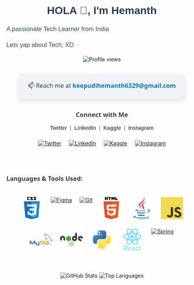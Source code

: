 <h1 align="center" style="color: #2c3e50; font-family: 'Arial', sans-serif; font-weight: 700;">HOLA 👋, I'm Hemanth</h1>
<h3 align="left" style="color: #34495e; font-family: 'Arial', sans-serif; font-weight: 400;">A passionate Tech Learner from India</h3>
<h3 align="left" style="color: #34495e; font-family: 'Arial', sans-serif; font-weight: 400;">Lets yap about Tech; XD</h3>

<div align="center" style="margin: 20px 0;">
  <img src="https://komarev.com/ghpvc/?username=keepudihemanth&label=Profile%20views&color=0e75b6&style=flat" alt="Profile views" style="transition: transform 0.3s ease;" onmouseover="this.style.transform='scale(1.1)'" onmouseout="this.style.transform='scale(1)'"/>
</div>
<div style="display: flex; justify-content: center; gap: 20px; flex-wrap: wrap; margin: 30px 0;">
  
  <div style="background: #f1f2f6; padding: 20px 25px; border-radius: 12px; box-shadow: 0 6px 12px rgba(0,0,0,0.1); transition: transform 0.3s ease;" onmouseover="this.style.transform='scale(1.05)'" onmouseout="this.style.transform='scale(1)'">
    <p style="margin: 0; color: #2c3e50; font-size: 16px; font-family: 'Segoe UI', Tahoma, Geneva, Verdana, sans-serif;">
      📫 Reach me at 
      <a href="mailto:keepudihemanth6329@gmail.com" style="color: #0e75b6; text-decoration: none; font-weight: 600;">
        keepudihemanth6329@gmail.com</a></p>
  </div>
</div>



<h3 align="center" style="color: #2c3e50; font-family: 'Segoe UI', Tahoma, Geneva, Verdana, sans-serif; margin-top: 30px;">
   Connect with Me
</h3>
<p align="center" style="margin-top: 10px; font-family: Arial, sans-serif; color: #555;">
  <strong>Twitter</strong> &nbsp;|&nbsp;
  <strong>LinkedIn</strong> &nbsp;|&nbsp;
  <strong>Kaggle</strong> &nbsp;|&nbsp;
  <strong>Instagram</strong>
</p>

<div align="center" style="display: flex; flex-wrap: wrap; justify-content: center; gap: 20px; padding: 10px;">
  <a href="https://twitter.com/keepudi_hemanth" target="_blank" style="transition: transform 0.3s ease;">
    <img src="https://raw.githubusercontent.com/rahuldkjain/github-profile-readme-generator/master/src/images/icons/Social/twitter.svg" alt="Twitter" width="45" height="45" style="transition: transform 0.3s ease;" onmouseover="this.style.transform='scale(1.3)'" onmouseout="this.style.transform='scale(1)'"/>
  </a>
  <a href="https://linkedin.com/in/keepudi-hemanth" target="_blank" style="transition: transform 0.3s ease;">
    <img src="https://raw.githubusercontent.com/rahuldkjain/github-profile-readme-generator/master/src/images/icons/Social/linked-in-alt.svg" alt="LinkedIn" width="45" height="45" style="transition: transform 0.3s ease;" onmouseover="this.style.transform='scale(1.3)'" onmouseout="this.style.transform='scale(1)'"/>
  </a>
  <a href="https://kaggle.com/hemanthkeepudi" target="_blank" style="transition: transform 0.3s ease;">
    <img src="https://raw.githubusercontent.com/rahuldkjain/github-profile-readme-generator/master/src/images/icons/Social/kaggle.svg" alt="Kaggle" width="45" height="45" style="transition: transform 0.3s ease;" onmouseover="this.style.transform='scale(1.3)'" onmouseout="this.style.transform='scale(1)'"/>
  </a>
  <a href="https://instagram.com/k__hemanth" target="_blank" style="transition: transform 0.3s ease;">
    <img src="https://raw.githubusercontent.com/rahuldkjain/github-profile-readme-generator/master/src/images/icons/Social/instagram.svg" alt="Instagram" width="45" height="45" style="transition: transform 0.3s ease;" onmouseover="this.style.transform='scale(1.3)'" onmouseout="this.style.transform='scale(1)'"/>
  </a>
</div>

<br>
<br>

<h3 align="left" style="color: #2c3e50; font-family: 'Segoe UI', Tahoma, Geneva, Verdana, sans-serif; margin-top: 30px;">
   Languages & Tools Used:
</h3>
<div align="center" style="display: flex; flex-wrap: wrap; justify-content: center; gap: 20px; padding: 20px;">
  <a href="https://www.w3schools.com/css/" target="_blank">
    <img src="https://raw.githubusercontent.com/devicons/devicon/master/icons/css3/css3-original-wordmark.svg" alt="CSS3" width="60" height="60" style="transition: transform 0.3s ease;" onmouseover="this.style.transform='scale(1.2)'" onmouseout="this.style.transform='scale(1)'"/>
  </a>
  <a href="https://www.figma.com/" target="_blank">
    <img src="https://www.vectorlogo.zone/logos/figma/figma-icon.svg" alt="Figma" width="60" height="60" style="transition: transform 0.3s ease;" onmouseover="this.style.transform='scale(1.2)'" onmouseout="this.style.transform='scale(1)'"/>
  </a>
  <a href="https://git-scm.com/" target="_blank">
    <img src="https://www.vectorlogo.zone/logos/git-scm/git-scm-icon.svg" alt="Git" width="60" height="60" style="transition: transform 0.3s ease;" onmouseover="this.style.transform='scale(1.2)'" onmouseout="this.style.transform='scale(1)'"/>
  </a>
  <a href="https://www.w3.org/html/" target="_blank">
    <img src="https://raw.githubusercontent.com/devicons/devicon/master/icons/html5/html5-original-wordmark.svg" alt="HTML5" width="60" height="60" style="transition: transform 0.3s ease;" onmouseover="this.style.transform='scale(1.2)'" onmouseout="this.style.transform='scale(1)'"/>
  </a>
  <a href="https://www.java.com" target="_blank">
    <img src="https://raw.githubusercontent.com/devicons/devicon/master/icons/java/java-original.svg" alt="Java" width="60" height="60" style="transition: transform 0.3s ease;" onmouseover="this.style.transform='scale(1.2)'" onmouseout="this.style.transform='scale(1)'"/>
  </a>
  <a href="https://developer.mozilla.org/en-US/docs/Web/JavaScript" target="_blank">
    <img src="https://raw.githubusercontent.com/devicons/devicon/master/icons/javascript/javascript-original.svg" alt="JavaScript" width="60" height="60" style="transition: transform 0.3s ease;" onmouseover="this.style.transform='scale(1.2)'" onmouseout="this.style.transform='scale(1)'"/>
  </a>
  <a href="https://www.mysql.com/" target="_blank">
    <img src="https://raw.githubusercontent.com/devicons/devicon/master/icons/mysql/mysql-original-wordmark.svg" alt="MySQL" width="60" height="60" style="transition: transform 0.3s ease;" onmouseover="this.style.transform='scale(1.2)'" onmouseout="this.style.transform='scale(1)'"/>
  </a>
  <a href="https://nodejs.org" target="_blank">
    <img src="https://raw.githubusercontent.com/devicons/devicon/master/icons/nodejs/nodejs-original-wordmark.svg" alt="Node.js" width="60" height="60" style="transition: transform 0.3s ease;" onmouseover="this.style.transform='scale(1.2)'" onmouseout="this.style.transform='scale(1)'"/>
  </a>
  <a href="https://www.python.org" target="_blank">
    <img src="https://raw.githubusercontent.com/devicons/devicon/master/icons/python/python-original.svg" alt="Python" width="60" height="60" style="transition: transform 0.3s ease;" onmouseover="this.style.transform='scale(1.2)'" onmouseout="this.style.transform='scale(1)'"/>
  </a>
  <a href="https://reactjs.org/" target="_blank">
    <img src="https://raw.githubusercontent.com/devicons/devicon/master/icons/react/react-original-wordmark.svg" alt="React" width="60" height="60" style="transition: transform 0.3s ease;" onmouseover="this.style.transform='scale(1.2)'" onmouseout="this.style.transform='scale(1)'"/>
  </a>
  <a href="https://spring.io/" target="_blank">
    <img src="https://www.vectorlogo.zone/logos/springio/springio-icon.svg" alt="Spring" width="60" height="60" style="transition: transform 0.3s ease;" onmouseover="this.style.transform='scale(1.2)'" onmouseout="this.style.transform='scale(1)'"/>
  </a>
</div>
<br>
<br>
<div align="center">
  <img src="https://github-readme-stats.vercel.app/api?username=keepudihemanth&show_icons=true&theme=transparent&include_all_commits=true&count_private=true" height="150" alt="GitHub Stats"/>
  <img src="https://github-readme-stats.vercel.app/api/top-langs?username=keepudihemanth&layout=compact&langs_count=5&theme=transparent" height="150" alt="Top Languages"/>
</div>
